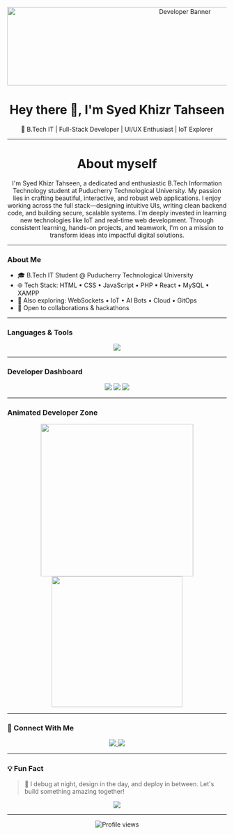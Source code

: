 <!-- 🌟 Profile Banner -->
<p align="center">
  <img src="https://media.giphy.com/media/26tn33aiTi1jkl6H6/giphy.gif" alt="Developer Banner" width="800" height="180" />
</p>


<h1 align="center">Hey there 👋, I'm Syed Khizr Tahseen</h1>

<p align="center">
  🚀 B.Tech IT | Full-Stack Developer | UI/UX Enthusiast | IoT Explorer  
</p>

---

###      <h1 align="center">About myself</h1>

<p align="center">
  I'm Syed Khizr Tahseen, a dedicated and enthusiastic B.Tech Information Technology student at Puducherry Technological University. My passion lies in crafting beautiful, interactive, and robust web applications. I enjoy working across the full stack—designing intuitive UIs, writing clean backend code, and building secure, scalable systems. I'm deeply invested in learning new technologies like IoT and real-time web development. Through consistent learning, hands-on projects, and teamwork, I'm on a mission to transform ideas into impactful digital solutions.
</p>
</p>

---

###  About Me
- 🎓 B.Tech IT Student @ Puducherry Technological University  
- 🌐 Tech Stack: HTML • CSS • JavaScript • PHP • React • MySQL • XAMPP  
- 🧠 Also exploring: WebSockets • IoT • AI Bots • Cloud • GitOps  
- 🤝 Open to collaborations & hackathons  

---

###  Languages & Tools
<p align="center">
  <img src="https://skillicons.dev/icons?i=html,css,js,php,mysql,react,nodejs,github,git,vscode,figma,bootstrap,java,python,cpp,c,oracle,sql" />
</p>

---

###  Developer Dashboard
<p align="center">
  <img src="https://github-profile-summary-cards.vercel.app/api/cards/profile-details?username=SyedkTahseen&theme=tokyonight" />
  <img src="https://github-profile-summary-cards.vercel.app/api/cards/repos-per-language?username=SyedkTahseen&theme=tokyonight" />
  <img src="https://github-profile-summary-cards.vercel.app/api/cards/most-commit-language?username=SyedkTahseen&theme=tokyonight" />
</p>

---

###  Animated Developer Zone
<p align="center">
  <img src="https://media.giphy.com/media/f3iwJFOVOwuy7K6FFw/giphy.gif" width="350px" />
  <br />
  <img src="https://media.giphy.com/media/kH1DBkPNyZPOk0BxrM/giphy.gif" width="300px" />
</p>

---

### 🤝 Connect With Me
<p align="center">
  <a href="https://www.linkedin.com/in/syed-khizr-tahseen-521256286/" target="_blank">
    <img src="https://img.shields.io/badge/LinkedIn-blue?style=for-the-badge&logo=linkedin" />
  </a>
  <a href="https://github.com/SyedkTahseen" target="_blank">
    <img src="https://img.shields.io/badge/GitHub-black?style=for-the-badge&logo=github" />
  </a>
</p>

---

### 💡 Fun Fact
> 🌌 I debug at night, design in the day, and deploy in between. Let's build something amazing together!

<p align="center">
  <img src="https://readme-typing-svg.herokuapp.com?font=Fira+Code&size=22&pause=1000&color=00FF95&center=true&vCenter=true&width=435&lines=Thank+you+for+visiting!+🌟;Check+out+my+repos!+🔥;Let's+collab+on+a+project!+🚀" />
</p>

---

<p align="center">
  <img src="https://komarev.com/ghpvc/?username=SyedkTahseen&style=flat-square&color=blue" alt="Profile views" />
</p>
